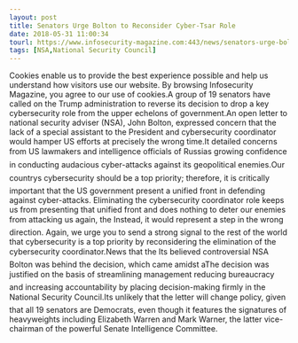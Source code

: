 ```yaml
---
layout: post
title: Senators Urge Bolton to Reconsider Cyber-Tsar Role
date: 2018-05-31 11:00:34
tourl: https://www.infosecurity-magazine.com:443/news/senators-urge-bolton-to-reconsider/
tags: [NSA,National Security Council]
---
```

Cookies enable us to provide the best experience possible and help us understand how visitors use our website. By browsing Infosecurity Magazine, you agree to our use of cookies.A group of 19 senators have called on the Trump administration to reverse its decision to drop a key cybersecurity role from the upper echelons of government.An open letter to national security adviser (NSA), John Bolton, expressed concern that the lack of a special assistant to the President and cybersecurity coordinator would hamper US efforts at precisely the wrong time.It detailed concerns from US lawmakers and intelligence officials of Russias growing confidence in conducting audacious cyber-attacks against its geopolitical enemies.Our countrys cybersecurity should be a top priority; therefore, it is critically important that the US government present a unified front in defending against cyber-attacks. Eliminating the cybersecurity coordinator role keeps us from presenting that unified front and does nothing to deter our enemies from attacking us again, the Instead, it would represent a step in the wrong direction. Again, we urge you to send a strong signal to the rest of the world that cybersecurity is a top priority by reconsidering the elimination of the cybersecurity coordinator.News that the Its believed controversial NSA Bolton was behind the decision, which came amidst aThe decision was justified on the basis of streamlining management reducing bureaucracy and increasing accountability by placing decision-making firmly in the National Security Council.Its unlikely that the letter will change policy, given that all 19 senators are Democrats, even though it features the signatures of heavyweights including Elizabeth Warren and Mark Warner, the latter vice-chairman of the powerful Senate Intelligence Committee.